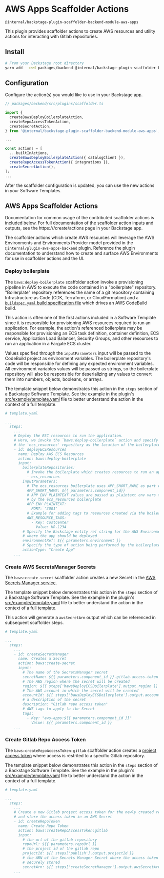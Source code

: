 <!-- 
Copyright Amazon.com, Inc. or its affiliates. All Rights Reserved.
SPDX-License-Identifier: Apache-2.0 
-->

# AWS Apps Scaffolder Actions

`@internal/backstage-plugin-scaffolder-backend-module-aws-apps`

This plugin provides scaffolder actions to create AWS resources and utility actions for interacting with Gitlab repositories.

## Install

```sh
# From your Backstage root directory
yarn add --cwd packages/backend @internal/backstage-plugin-scaffolder-backend-module-aws-apps@0.1.0
```

## Configuration

Configure the action(s) you would like to use in your Backstage app.

```ts
// packages/backend/src/plugins/scaffolder.ts

import { 
  createBawsDeployBoilerplateAction, 
  createRepoAccessTokenAction, 
  createSecretAction,
} from '@internal/backstage-plugin-scaffolder-backend-module-aws-apps';

...

const actions = [
  ...builtInActions,
  createBawsDeployBoilerplateAction({ catalogClient }),
  createRepoAccessTokenAction({ integrations }),
  createSecretAction(),
];
...
```
After the scaffolder configuration is updated, you can use the new actions in your Software Templates.

## AWS Apps Scaffolder Actions

Documentation for common usage of the contributed scaffolder actions is included below.
For full documentation of the scaffolder action inputs and outputs, see the https://<your backstage app>/create/actions page in your Backstage app.

The scaffolder actions which create AWS resources will leverage the AWS Environments and Environments Provider model provided in the `@internal/plugin-aws-apps-backend` plugin.
Reference the plugin documentation to understand how to create and surface AWS Environments for use in scaffolder actions and the UI.

### Deploy boilerplate

The `baws:deploy-boilerplate` scaffolder action invoke a provisioning pipeline in AWS to execute the code contained in a "boilerplate" repository.  "Boilerplate" repository references the name of a git repository containing Infrastructure as Code (CDK, Terraform, or CloudFormation) and a [`buildspec.yaml` build specification file][buildspec_ref] which drives an AWS CodeBuild build.

This action is often one of the first actions included in a Software Template since it is responsible for provisioning AWS resources required to run an application.  For example, the action's referenced boilerplate may be responsible for provisioning an ECS task definition, container definition, ECS service, Application Load Balancer, Security Groups, and other resources to run an application in a Fargate ECS cluster.

Values specified through the `inputParameters` input will be passed to the CodeBuild project as environment variables.  The boilerplate repository's code will be responsible for defining any expected environment variables.  All environment variables values will be passed as strings, so the boilerplate repository will also be responsible for deserializing any values to convert them into numbers, objects, booleans, or arrays.

The template snippet below demonstrates this action in the `steps` section of a Backstage Software Template.  See the example in the plugin's [src/example/template.yaml][example_template] file to better understand the action in the context of a full template.

```yaml
# template.yaml

...
  steps:
    ...
    # Deploy the ESC resources to run the application.  
    # Here, we invoke the `baws:deploy-boilerplate` action and specify 
    # the 'ecs_resources' repository as the location of the boilerplate IaC code.  
    - id: deployECSResources
      name: Deploy AWS ECS Resources
      action: baws:deploy-boilerplate
      input:
        boilerplateRepositories:
          # Invoke the boilerplate which creates resources to run an application as an ECS container
          - ecs_resources
        inputParameters:
          # The ecs_resources boilerplate uses APP_SHORT_NAME as part of naming AWS resources
          APP_SHORT_NAME: ${{ parameters.component_id}}
          # APP_ENV_PLAINTEXT values are passed as plaintext env vars to the container
          # by the ecs_resources boilerplate
          APP_ENV_PLAINTEXT:
            PORT: "3001"
          # Example for adding tags to resources created via the boilerplate
          AWS_RESOURCE_TAGS:
            - Key: CostCenter
              Value: HR-1234
        # Specify the Backstage entity ref string for the AWS Environment 
        # where the app should be deployed
        environmentRef: ${{ parameters.environment }}
        # Specify the type of action being performed by the boilerplate (for audit purposes)
        actionType: "Create App"
    ...

```

### Create AWS SecretsManager Secrets

The `baws:create-secret` scaffolder action creates a new Secret in the [AWS Secrets Manager service](https://aws.amazon.com/secrets-manager/).  

The template snippet below demonstrates this action in the `steps` section of a Backstage Software Template.  See the example in the plugin's [src/example/template.yaml][example_template] file to better understand the action in the context of a full template.

This action will generate a `awsSecretArn` output which can be referenced in subsequent scaffolder steps.

```yaml
# template.yaml

...
  steps:
    ...
    - id: createSecretManager
      name: Creates a Secret
      action: baws:create-secret
      input:
        # The name of the SecretsManager secret
        secretName: ${{ parameters.component_id }}-gitlab-access-token
        # The AWS region where the secret will be created
        region: ${{ steps['bawsDeployECSBoilerplate'].output.region }}
        # The AWS account in which the secret will be created
        accountId: ${{ steps['bawsDeployECSBoilerplate'].output.account }}
        # a description of the secret
        description: "Gitlab repo access token"
        # AWS tags to apply to the Secret
        tags:
          - Key: "aws-apps:${{ parameters.component_id }}"
            Value: ${{ parameters.component_id }}
    ...

```

### Create Gitlab Repo Access Token

The `baws:createRepoAccessToken:gitlab` scaffolder action creates a [project access token][gitlab_pat] where access is restrited to a specific Gitlab repository.  

The template snippet below demonstrates this action in the `steps` section of a Backstage Software Template.  See the example in the plugin's [src/example/template.yaml][example_template] file to better understand the action in the context of a full template.

```yaml
# template.yaml

...
  steps:
    ...
    # Create a new Gitlab project access token for the newly created repo
    # and store the access token in an AWS Secret
    - id: createRepoToken
      name: Create Repo Token
      action: baws:createRepoAccessToken:gitlab
      input:
        # the url of the gitlab repository
        repoUrl: ${{ parameters.repoUrl }}
        # the project id of the gitlab repo
        projectId: ${{ steps['publish'].output.projectId }}
        # the ARN of the Secrets Manager Secret where the access token should be 
        # securely stored
        secretArn: ${{ steps['createSecretManager'].output.awsSecretArn }}
    ...

```

<!-- link definitions -->
[gitlab_pat]: https://docs.gitlab.com/ee/user/project/settings/project_access_tokens.html 'Gitlab Project Access Tokens'
[buildspec_ref]: https://docs.aws.amazon.com/codebuild/latest/userguide/build-spec-ref.html 'Build specification reference for CodeBuild'
[example_template]: src/example/template.yaml